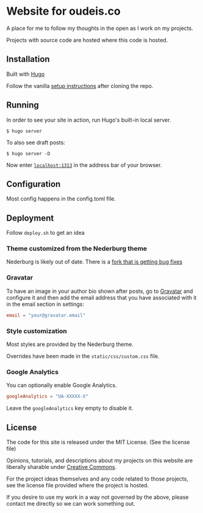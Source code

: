 # Website for oudeis.co

A place for me to follow my thoughts in the open as I work on my projects.

Projects with source code are hosted where this code is hosted.

## Installation

Built with [Hugo](https://gohugo.io)

Follow the vanilla [setup instructions](https://gohugo.io/overview/installing/) after cloning the repo.

## Running

In order to see your site in action, run Hugo's built-in local server.

```
$ hugo server
```

To also see draft posts:

```
$ hugo server -D
```

Now enter [`localhost:1313`](http://localhost:1313) in the address bar of your browser.

## Configuration

Most config happens in the config.toml file.

## Deployment

Follow `deploy.sh` to get an idea

### Theme customized from the Nederburg theme

Nederburg is likely out of date. There is a [fork that is getting bug fixes](https://github.com/ayeks/hugo-nederburg-theme)

### Gravatar

To have an image in your author bio shown after posts, go to [Gravatar](https://gravatar.com/) and configure it and then add the email address that you have associated with it in the email section in settings:

```toml
email = "your@gravatar.email"
```

### Style customization

Most styles are provided by the Nederburg theme.

Overrides have been made in the `static/css/custom.css` file.

### Google Analytics

You can optionally enable Google Analytics.

```toml
googleAnalytics = "UA-XXXXX-X"
```

Leave the `googleAnalytics` key empty to disable it.

## License

The code for this site is released under the MIT License. (See the license file)

Opinions, tutorials, and descriptions about my projects on this website are liberally sharable under [Creative Commons](https://creativecommons.org/licenses/by-sa/4.0/).  

For the project ideas themselves and any code related to those projects, see the license file provided where the project is hosted.  

If you desire to use my work in a way not governed by the above, please contact me directly so we can work something out.  
